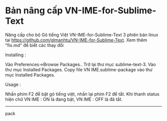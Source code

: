 Bản nâng cấp VN-IME-for-Sublime-Text
=======================
Nâng cấp cho bộ Gõ tiếng Việt VN-IME-for-Sublime-Text 3 phiên bản linux tại https://github.com/glmanhtu/VN-IME-for-Sublime-Text. Xem thêm "fix.md" để biết các thay đổi

Installing : 

Vào Preferences->Browse Packages..
Trở lại thư mục sublime-text-3.
Vào thư mục Installed Packages.
Copy file VN IME.sublime-package vào thư mục Installed Packages.

Usage : 

Nhấn phím F2 để bật gõ tiếng việt, nhấn lại phím F2 để tắt.
Khi thanh status hiện chữ VN IME : ON là đang bật, VN IME : OFF là đã tắt.

---------------------------------------------------------------------

pack
